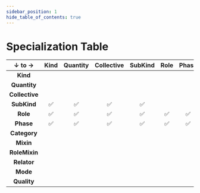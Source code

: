 ```yaml
---
sidebar_position: 1
hide_table_of_contents: true
---
```


# Specialization Table

|↓ to →|Kind|Quantity|Collective|SubKind|Role|Phase|Category|Mixin|RoleMixin|Relator|Mode|Quality|
|:--:|:--:|:--:|:--:|:--:|:--:|:--:|:--:|:--:|:--:|:--:|:--:|:--:|
|**Kind**| | | | | | |✅|✅| | | | |
|**Quantity**| | | | | | |✅|✅| | | | |
|**Collective**| | | | | | |✅|✅| | | | |
|**SubKind**|✅|✅|✅|✅| | |✅|✅| | | | |
|**Role**|✅|✅|✅|✅|✅|✅| |✅|✅|✅| | |
|**Phase**|✅|✅|✅|✅|✅|✅| |✅|✅|✅| | |
|**Category**| | | | | | |✅|✅| | | | |
|**Mixin**| | | | | | |✅|✅| | | | |
|**RoleMixin**| | | | | | |✅|✅|✅| | | |
|**Relator**| | | | | | | | | |✅| | |
|**Mode**| | | | | | | | | | |✅| |
|**Quality**| | | | | | | | | | | |✅|
